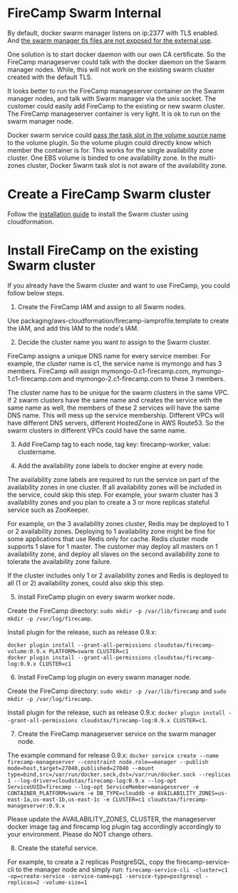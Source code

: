 # FireCamp Swarm Internal

By default, docker swarm manager listens on ip:2377 with TLS enabled. And [the swarm manager tls files are not exposed for the external use](https://forums.docker.com/t/cannot-connect-to-cluster-created-with-swarm-mode/16826/7).

One solution is to start docker daemon with our own CA certificate. So the FireCamp manageserver could talk with the docker daemon on the Swarm manager nodes. While, this will not work on the existing swarm cluster created with the default TLS.

It looks better to run the FireCamp manageserver container on the Swarm manager nodes, and talk with Swarm manager via the unix socket. The customer could easily add FireCamp to the existing or new swarm cluster. The FireCamp manageserver container is very light. It is ok to run on the swarm manager node.

Docker swarm service could [pass the task slot in the volume source name](https://docs.docker.com/docker-for-aws/persistent-data-volumes/#use-a-unique-volume-per-task-using-ebs) to the volume plugin. So the volume plugin could directly know which member the container is for. This works for the single availability zone cluster. One EBS volume is binded to one availability zone. In the multi-zones cluster, Docker Swarm task slot is not aware of the availability zone.

# Create a FireCamp Swarm cluster

Follow the [installation guide](https://github.com/cloudstax/firecamp/tree/master/docs/installation) to install the Swarm cluster using cloudformation.

# Install FireCamp on the existing Swarm cluster

If you already have the Swarm cluster and want to use FireCamp, you could follow below steps.

1. Create the FireCamp IAM and assign to all Swarm nodes.

Use packaging/aws-cloudformation/firecamp-iamprofile.template to create the IAM, and add this IAM to the node's IAM.

2. Decide the cluster name you want to assign to the Swarm cluster.

FireCamp assigns a unique DNS name for every service member. For example, the cluster name is c1, the service name is mymongo and has 3 members. FireCamp will assign mymongo-0.c1-firecamp.com, mymongo-1.c1-firecamp.com and mymongo-2.c1-firecamp.com to these 3 members.

The cluster name has to be unique for the swarm clusters in the same VPC. If 2 swarm clusters have the same name and creates the service with the same name as well, the members of these 2 services will have the same DNS name. This will mess up the service membership. Different VPCs will have different DNS servers, different HostedZone in AWS Route53. So the swarm clusters in different VPCs could have the same name.

3. Add FireCamp tag to each node, tag key: firecamp-worker, value: clustername.

4. Add the availability zone labels to docker engine at every node.

The availability zone labels are required to run the service on part of the availability zones in one cluster. If all availability zones will be included in the service, could skip this step. For example, your swarm cluster has 3 availability zones and you plan to create a 3 or more replicas stateful service such as ZooKeeper.

For example, on the 3 availability zones cluster, Redis may be deployed to 1 or 2 availability zones. Deploying to 1 availability zone might be fine for some applications that use Redis only for cache. Redis cluster mode supports 1 slave for 1 master. The customer may deploy all masters on 1 availability zone, and deploy all slaves on the second availability zone to tolerate the availability zone failure.

If the cluster includes only 1 or 2 availability zones and Redis is deployed to all (1 or 2) availability zones, could also skip this step.

5. Install FireCamp plugin on every swarm worker node.

Create the FireCamp directory: `sudo mkdir -p /var/lib/firecamp` and `sudo mkdir -p /var/log/firecamp`.

Install plugin for the release, such as release 0.9.x:
```
docker plugin install --grant-all-permissions cloudstax/firecamp-volume:0.9.x PLATFORM=swarm CLUSTER=c1
docker plugin install --grant-all-permissions cloudstax/firecamp-log:0.9.x CLUSTER=c1
```

6. Install FireCamp log plugin on every swarm manager node.

Create the FireCamp directory: `sudo mkdir -p /var/lib/firecamp` and `sudo mkdir -p /var/log/firecamp`.

Install plugin for the release, such as release 0.9.x: `docker plugin install --grant-all-permissions cloudstax/firecamp-log:0.9.x CLUSTER=c1`.

7. Create the FireCamp manageserver service on the swarm manager node.

The example command for release 0.9.x:
`docker service create --name firecamp-manageserver --constraint node.role==manager --publish mode=host,target=27040,published=27040 --mount type=bind,src=/var/run/docker.sock,dst=/var/run/docker.sock --replicas 1 --log-driver=cloudstax/firecamp-log:0.9.x --log-opt ServiceUUID=firecamp --log-opt ServiceMember=manageserver -e CONTAINER_PLATFORM=swarm -e DB_TYPE=clouddb -e AVAILABILITY_ZONES=us-east-1a,us-east-1b,us-east-1c -e CLUSTER=c1 cloudstax/firecamp-manageserver:0.9.x`

Please update the AVAILABILITY_ZONES, CLUSTER, the manageserver docker image tag and firecamp log plugin tag accordingly accordingly to your environment. Please do NOT change others.

8. Create the stateful service.

For example, to create a 2 replicas PostgreSQL, copy the firecamp-service-cli to the manager node and simply run: `firecamp-service-cli -cluster=c1 -op=create-service -service-name=pg1 -service-type=postgresql -replicas=2 -volume-size=1`
